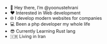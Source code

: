 - 👋 Hey there, I’m @yoonustehrani
- ♥️ Interested in Web development
- 🌐 I develop modern websites for companies
- 💻 Been a php developer my whole life
- 😎 Currently Learning Rust lang
- 🇮🇷 Living in Iran
<!-- - 🌱 I’m currently learning ...
-  I’m looking to collaborate on ...
- 📫 How to reach me ... -->

<!---
yoonustehrani/yoonustehrani is a ✨ special ✨ repository because its `README.md` (this file) appears on your GitHub profile.
You can click the Preview link to take a look at your changes.
--->
